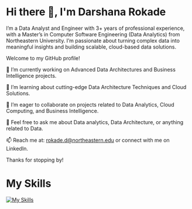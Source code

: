 # Hi there 👋, I'm Darshana Rokade #

I’m a Data Analyst and Engineer with 3+ years of professional experience, with a Master’s in Computer Software Engineering (Data Analytics) from Northeastern University. I’m passionate about turning complex data into meaningful insights and building scalable, cloud-based data solutions.

Welcome to my GitHub profile!

🔭 I’m currently working on Advanced Data Architectures and Business Intelligence projects.

🌱 I’m learning about cutting-edge Data Architecture Techniques and Cloud Solutions.

👯 I’m eager to collaborate on projects related to Data Analytics, Cloud Computing, and Business Intelligence.

💬 Feel free to ask me about Data analytics, Data Architecture, or anything related to Data.

📫 Reach me at: rokade.d@northeastern.edu or connect with me on LinkedIn.

Thanks for stopping by!

# My Skills #
[![My Skills](https://skillicons.dev/icons?i=py,r,mysql,mongodb,postgres,aws,azure,gcp,dynamodb,github,anaconda,docker,kafka,matlab,notion,sklearn,selenium,vscode&perline=9)](https://skillicons.dev)

